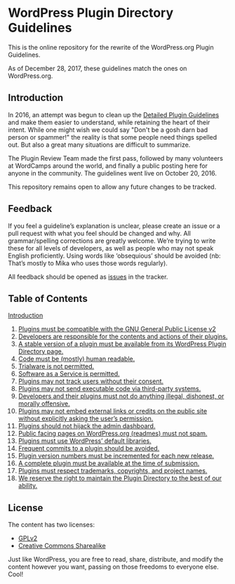 # WordPress Plugin Directory Guidelines

This is the online repository for the rewrite of the WordPress.org Plugin Guidelines.

As of December 28, 2017, these guidelines match the ones on WordPress.org.

## Introduction

In 2016, an attempt was begun to clean up the [Detailed Plugin Guidelines](https://developer.wordpress.org/plugins/wordpress-org/detailed-plugin-guidelines/) and make them easier to understand, while retaining the heart of their intent. While one might wish we could say "Don't be a gosh darn bad person or spammer!" the reality is that some people need things spelled out. But also a great many situations are difficult to summarize.

The Plugin Review Team made the first pass, followed by many volunteers at WordCamps around the world, and finally a public posting here for anyone in the community. The guidelines went live on October 20, 2016.

This repository remains open to allow any future changes to be tracked.

## Feedback

If you feel a guideline’s explanation is unclear, please create an issue or a pull request with what you feel should be changed and why. All grammar/spelling corrections are greatly welcome. We’re trying to write these for all levels of developers, as well as people who may not speak English proficiently. Using words like ‘obsequious’ should be avoided (nb: That’s mostly to Mika who uses those words regularly).

All feedback should be opened as [issues](https://github.com/Ipstenu/wporg-plugin-guidelines) in the tracker.

## Table of Contents

[Introduction](https://github.com/Ipstenu/wporg-plugin-guidelines/blob/master/introduction.md)

1. [Plugins must be compatible with the GNU General Public License v2](https://github.com/Ipstenu/wporg-plugin-guidelines/blob/master/guideline-01.md)
2. [Developers are responsible for the contents and actions of their plugins.](https://github.com/Ipstenu/wporg-plugin-guidelines/blob/master/guideline-02.md)
3. [A stable version of a plugin must be available from its WordPress Plugin Directory page.](https://github.com/Ipstenu/wporg-plugin-guidelines/blob/master/guideline-03.md)
4. [Code must be (mostly) human readable.](https://github.com/Ipstenu/wporg-plugin-guidelines/blob/master/guideline-04.md)
5. [Trialware is not permitted.](https://github.com/Ipstenu/wporg-plugin-guidelines/blob/master/guideline-05.md)
6. [Software as a Service is permitted.](https://github.com/Ipstenu/wporg-plugin-guidelines/blob/master/guideline-06.md)
7. [Plugins may not track users without their consent.](https://github.com/Ipstenu/wporg-plugin-guidelines/blob/master/guideline-07.md)
8. [Plugins may not send executable code via third-party systems.](https://github.com/Ipstenu/wporg-plugin-guidelines/blob/master/guideline-08.md)
9. [Developers and their plugins must not do anything illegal, dishonest, or morally offensive.](https://github.com/Ipstenu/wporg-plugin-guidelines/blob/master/guideline-09.md)
10. [Plugins may not embed external links or credits on the public site without explicitly asking the user’s permission.](https://github.com/Ipstenu/wporg-plugin-guidelines/blob/master/guideline-10.md)
11. [Plugins should not hijack the admin dashboard.](https://github.com/Ipstenu/wporg-plugin-guidelines/blob/master/guideline-11.md)
12. [Public facing pages on WordPress.org (readmes) must not spam.](https://github.com/Ipstenu/wporg-plugin-guidelines/blob/master/guideline-12.md)
13. [Plugins must use WordPress’ default libraries.](https://github.com/Ipstenu/wporg-plugin-guidelines/blob/master/guideline-13.md)
14. [Frequent commits to a plugin should be avoided.](https://github.com/Ipstenu/wporg-plugin-guidelines/blob/master/guideline-14.md)
15. [Plugin version numbers must be incremented for each new release.](https://github.com/Ipstenu/wporg-plugin-guidelines/blob/master/guideline-15.md)
16. [A complete plugin must be available at the time of submission.](https://github.com/Ipstenu/wporg-plugin-guidelines/blob/master/guideline-16.md)
17. [Plugins must respect trademarks, copyrights, and project names.](https://github.com/Ipstenu/wporg-plugin-guidelines/blob/master/guideline-17.md)
18. [We reserve the right to maintain the Plugin Directory to the best of our ability.](https://github.com/Ipstenu/wporg-plugin-guidelines/blob/master/guideline-18.md)

## License

The content has two licenses:

- [GPLv2](https://github.com/Ipstenu/wporg-plugin-guidelines/LICENSE)
- [Creative Commons Sharealike](https://creativecommons.org/licenses/by-sa/4.0/)

Just like WordPress, you are free to read, share, distribute, and modify the content however you want, passing on those freedoms to everyone else. Cool!
